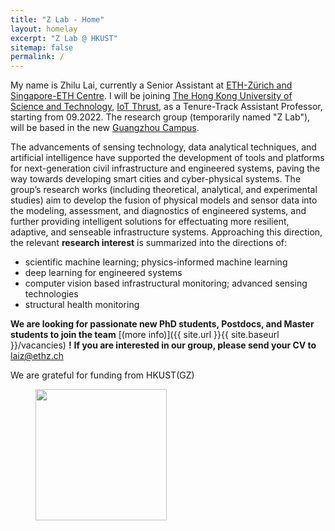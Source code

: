 ```yaml
---
title: "Z Lab - Home"
layout: homelay
excerpt: "Z Lab @ HKUST"
sitemap: false
permalink: /
---
```


My name is Zhilu Lai, currently a Senior Assistant at [ETH-Z&uuml;rich and Singapore-ETH Centre](https://frs.ethz.ch/people/researchers/lai-zhilu.html). I will be joining [The Hong Kong University of Science and Technology](https://hkust.edu.hk/home), [IoT Thrust](https://infh.hkust-gz.edu.cn/en/academics/iot), as a Tenure-Track Assistant Professor, starting from 09.2022. The research group (temporarily named "Z Lab"), will be based in the new [Guangzhou Campus](https://hkust-gz.edu.cn/).


The advancements of sensing technology, data analytical techniques, and artificial intelligence have supported the development of tools and platforms for next-generation civil infrastructure and engineered systems, paving the way towards developing smart cities and cyber-physical systems. The group’s research works (including theoretical, analytical, and experimental studies) aim to develop the fusion of physical models and sensor data into the modeling, assessment, and diagnostics of engineered systems, and further providing intelligent solutions for effectuating more resilient, adaptive, and senseable infrastructure systems. Approaching this direction, the relevant **research interest** is summarized into the directions of:


* scientific machine learning; physics-informed machine learning
* deep learning for engineered systems
* computer vision based infrastructural monitoring; advanced sensing technologies
* structural health monitoring


 **We are  looking for passionate new PhD students, Postdocs, and Master students to join the team** [(more info)]({{ site.url }}{{ site.baseurl }}/vacancies) **!** **If you are interested in our group, please send your CV to** [laiz@ethz.ch](mailto:laiz@ethz.ch)


We are grateful for funding from HKUST(GZ)

<!-- <figure class="fourth">
  <img src="{{ site.url }}{{ site.baseurl }}/images/HKUST-original_0.svg" style="width: 210px">
</figure> -->
<figure class="fourth">
  <img src="{{ site.url }}{{ site.baseurl }}/images/HKUST(GZ)_Logo.png" style="width: 210px">
</figure>
